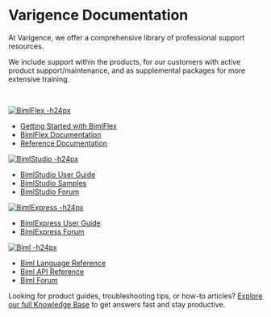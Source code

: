 <p>&nbsp;</p>

# Varigence Documentation

At Varigence, we offer a comprehensive library of professional support resources.

We include support within the products, for our customers with active product support/maintenance, and as supplemental packages for more extensive training.

<ci-search style="justify-content:left;margin-top:0px;"></ci-search>

<p>&nbsp;</p>

<div class="col">
<div class="row">
<div class="col-md-3 doc-col">
<div class="doc-card">

<a href="bimlflex/index.md"><img src="content/images/bimlflex.png" alt="BimlFlex -h24px"></a>

* [Getting Started with BimlFlex](bimlflex/getting-started/index.md)
* [BimlFlex Documentation](bimlflex/index.md)
* [Reference Documentation](bimlflex/reference-documentation/index.md)

</div>
</div>

<div class="col-md-3 doc-col">
<div class="doc-card">

<a href="bimlstudio/index.md"><img src="content/images/bimlstudio.svg" alt="BimlStudio -h24px"></a>

* [BimlStudio User Guide](bimlstudio/index.md)
* [BimlStudio Samples](bimlstudio/index.md)
* [BimlStudio Forum](https://varigence.com/Forums?forumName=BimlStudio)

</div>
</div>
</div>
<div class="row">
<div class="col-md-3 doc-col">
<div class="doc-card2">

<a href="bimlexpress/index.md"><img src="content/images/bimlexpress.svg" alt="BimlExpress -h24px"></a>

* [BimlExpress User Guide](bimlexpress/index.md)
* [BimlExpress Forum](https://varigence.com/Forums?forumName=Biml)

</div>
</div>
<div class="col-md-3 doc-col">
<div class="doc-card">

<a href="biml-reference/index.md"><img src="content/images/biml.svg" alt="Biml -h24px"></a>

* [Biml Language Reference](biml-reference/language-reference/Varigence.Languages.Biml.AstRootNode.html)
* [Biml API Reference](biml-reference/api-reference/Varigence.Languages.Biml.AstRootNode.html)
* [Biml Forum](https://varigence.com/Forums?forumName=Biml)

</div>
</div>
</div>
</div>

Looking for product guides, troubleshooting tips, or how-to articles? [Explore our full Knowledge Base](https://docs.varigence.com/knowledge-base) to get answers fast and stay productive.
